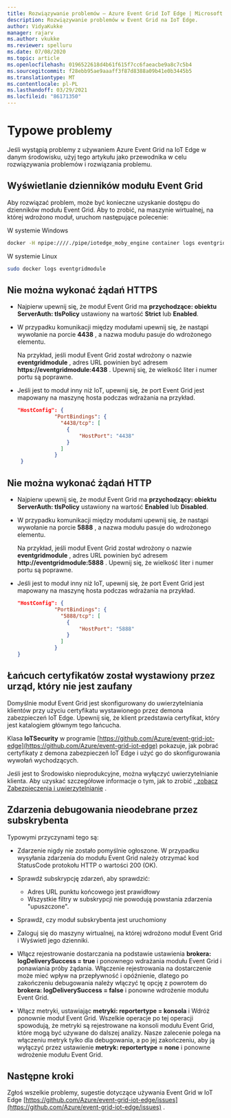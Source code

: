 ```yaml
---
title: Rozwiązywanie problemów — Azure Event Grid IoT Edge | Microsoft Docs
description: Rozwiązywanie problemów w Event Grid na IoT Edge.
author: VidyaKukke
manager: rajarv
ms.author: vkukke
ms.reviewer: spelluru
ms.date: 07/08/2020
ms.topic: article
ms.openlocfilehash: 0196522618d4b61f615f7cc6faeacbe9a8c7c5b4
ms.sourcegitcommit: f28ebb95ae9aaaff3f87d8388a09b41e0b3445b5
ms.translationtype: MT
ms.contentlocale: pl-PL
ms.lasthandoff: 03/29/2021
ms.locfileid: "86171350"
---
```

# <a name="common-issues"></a>Typowe problemy

Jeśli wystąpią problemy z używaniem Azure Event Grid na IoT Edge w danym środowisku, użyj tego artykułu jako przewodnika w celu rozwiązywania problemów i rozwiązania problemu.

## <a name="view-event-grid-module-logs"></a>Wyświetlanie dzienników modułu Event Grid

Aby rozwiązać problem, może być konieczne uzyskanie dostępu do dzienników modułu Event Grid. Aby to zrobić, na maszynie wirtualnej, na której wdrożono moduł, uruchom następujące polecenie:

W systemie Windows

```sh
docker -H npipe:////./pipe/iotedge_moby_engine container logs eventgridmodule
```

W systemie Linux

```sh
sudo docker logs eventgridmodule
```

## <a name="unable-to-make-https-requests"></a>Nie można wykonać żądań HTTPS

* Najpierw upewnij się, że moduł Event Grid ma **przychodzące: obiektu ServerAuth: tlsPolicy** ustawiony na wartość **Strict** lub **Enabled**.

* W przypadku komunikacji między modułami upewnij się, że nastąpi wywołanie na porcie **4438** , a nazwa modułu pasuje do wdrożonego elementu. 

  Na przykład, jeśli moduł Event Grid został wdrożony o nazwie **eventgridmodule** , adres URL powinien być adresem **https://eventgridmodule:4438** . Upewnij się, że wielkość liter i numer portu są poprawne.
    
* Jeśli jest to moduł inny niż IoT, upewnij się, że port Event Grid jest mapowany na maszynę hosta podczas wdrażania na przykład.

    ```json
    "HostConfig": {
                "PortBindings": {
                  "4438/tcp": [
                    {
                        "HostPort": "4438"
                    }
                  ]
                }
     }
    ```

## <a name="unable-to-make-http-requests"></a>Nie można wykonać żądań HTTP

* Najpierw upewnij się, że moduł Event Grid ma **przychodzący: obiektu ServerAuth: tlsPolicy** ustawiony na wartość **Enabled** lub **Disabled**.

* W przypadku komunikacji między modułami upewnij się, że nastąpi wywołanie na porcie **5888** , a nazwa modułu pasuje do wdrożonego elementu. 

  Na przykład, jeśli moduł Event Grid został wdrożony o nazwie **eventgridmodule** , adres URL powinien być adresem **http://eventgridmodule:5888** . Upewnij się, że wielkość liter i numer portu są poprawne.
    
* Jeśli jest to moduł inny niż IoT, upewnij się, że port Event Grid jest mapowany na maszynę hosta podczas wdrażania na przykład.

    ```json
    "HostConfig": {
                "PortBindings": {
                  "5888/tcp": [
                    {
                        "HostPort": "5888"
                    }
                  ]
                }
    }
    ```

## <a name="certificate-chain-was-issued-by-an-authority-thats-not-trusted"></a>Łańcuch certyfikatów został wystawiony przez urząd, który nie jest zaufany

Domyślnie moduł Event Grid jest skonfigurowany do uwierzytelniania klientów przy użyciu certyfikatu wystawionego przez demona zabezpieczeń IoT Edge. Upewnij się, że klient przedstawia certyfikat, który jest katalogiem głównym tego łańcucha.

Klasa **IoTSecurity** w programie [https://github.com/Azure/event-grid-iot-edge](https://github.com/Azure/event-grid-iot-edge) pokazuje, jak pobrać certyfikaty z demona zabezpieczeń IoT Edge i użyć go do skonfigurowania wywołań wychodzących.

Jeśli jest to Środowisko nieprodukcyjne, można wyłączyć uwierzytelnianie klienta. Aby uzyskać szczegółowe informacje o tym, jak to zrobić [, zobacz Zabezpieczenia i uwierzytelnianie](security-authentication.md) .

## <a name="debug-events-not-received-by-subscriber"></a>Zdarzenia debugowania nieodebrane przez subskrybenta

Typowymi przyczynami tego są:

* Zdarzenie nigdy nie zostało pomyślnie ogłoszone. W przypadku wysyłania zdarzenia do modułu Event Grid należy otrzymać kod StatusCode protokołu HTTP o wartości 200 (OK).

* Sprawdź subskrypcję zdarzeń, aby sprawdzić:
    * Adres URL punktu końcowego jest prawidłowy
    * Wszystkie filtry w subskrypcji nie powodują powstania zdarzenia "upuszczone".

* Sprawdź, czy moduł subskrybenta jest uruchomiony

* Zaloguj się do maszyny wirtualnej, na której wdrożono moduł Event Grid i Wyświetl jego dzienniki.

* Włącz rejestrowanie dostarczania na podstawie ustawienia **brokera: logDeliverySuccess = true** i ponownego wdrażania modułu Event Grid i ponawiania próby żądania. Włączenie rejestrowania na dostarczenie może mieć wpływ na przepływność i opóźnienie, dlatego po zakończeniu debugowania należy włączyć tę opcję z powrotem do **brokera: logDeliverySuccess = false**  i ponowne wdrożenie modułu Event Grid.

* Włącz metryki, ustawiając **metryki: reportertype = konsola** i Wdróż ponownie moduł Event Grid. Wszelkie operacje po tej operacji spowodują, że metryki są rejestrowane na konsoli modułu Event Grid, które mogą być używane do dalszej analizy. Nasze zalecenie polega na włączeniu metryk tylko dla debugowania, a po jej zakończeniu, aby ją wyłączyć przez ustawienie **metryk: reportertype = none** i ponowne wdrożenie modułu Event Grid.

## <a name="next-steps"></a>Następne kroki

Zgłoś wszelkie problemy, sugestie dotyczące używania Event Grid w IoT Edge [https://github.com/Azure/event-grid-iot-edge/issues](https://github.com/Azure/event-grid-iot-edge/issues) .